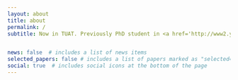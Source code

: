 ```yaml
---
layout: about
title: about
permalink: /
subtitle: Now in TUAT. Previously PhD student in <a href='http://www2.yukawa.kyoto-u.ac.jp/~non-equilibrium/index_e.html'>Physics of Matter, Statistical Dynamics Group</a>, Yukawa Institute for Theoretical Physics, Kyoto University, Japan.


news: false  # includes a list of news items
selected_papers: false # includes a list of papers marked as "selected={true}"
social: true  # includes social icons at the bottom of the page
---
```


